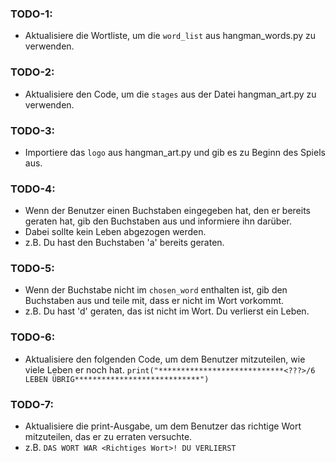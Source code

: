 ### TODO-1: 
- Aktualisiere die Wortliste, um die `word_list` aus hangman_words.py zu verwenden.

### TODO-2: 
- Aktualisiere den Code, um die `stages` aus der Datei hangman_art.py zu verwenden.

### TODO-3: 
- Importiere das `logo` aus hangman_art.py und gib es zu Beginn des Spiels aus.

### TODO-4: 
- Wenn der Benutzer einen Buchstaben eingegeben hat, den er bereits geraten hat, gib den Buchstaben aus und informiere ihn darüber.
- Dabei sollte kein Leben abgezogen werden.
- z.B. Du hast den Buchstaben 'a' bereits geraten.

### TODO-5: 
- Wenn der Buchstabe nicht im `chosen_word` enthalten ist, gib den Buchstaben aus und teile mit, dass er nicht im Wort vorkommt.
- z.B. Du hast 'd' geraten, das ist nicht im Wort. Du verlierst ein Leben.

### TODO-6: 
- Aktualisiere den folgenden Code, um dem Benutzer mitzuteilen, wie viele Leben er noch hat.
```print("****************************<???>/6 LEBEN ÜBRIG****************************")```

### TODO-7: 
- Aktualisiere die print-Ausgabe, um dem Benutzer das richtige Wort mitzuteilen, das er zu erraten versuchte.
- z.B. `DAS WORT WAR <Richtiges Wort>! DU VERLIERST`